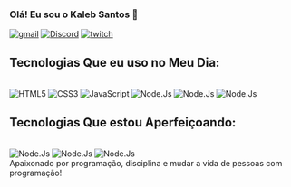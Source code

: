 
### Olá! Eu sou o Kaleb Santos 🖖

[![gmail](https://img.shields.io/badge/Gmail-D14836?style=for-the-badge&logo=gmail&logoColor=white)](https://www.gmail.com)
[![Discord](https://img.shields.io/badge/Discord-7289DA?style=for-the-badge&logo=discord&logoColor=white)](https://discord.gg/UWedkYaf)
[![twitch](https://img.shields.io/badge/Twitch-9146FF?style=for-the-badge&logo=twitch&logoColor=white)](https://www.twitch.tv/kalebzaki)



## Tecnologias Que eu uso no Meu Dia:   

<div style="display: inline_block"><br>
<img alt="HTML5" src="https://img.shields.io/badge/HTML5-E34F26?style=for-the-badge&logo=html5&logoColor=white"/>
<img alt="CSS3" src="https://img.shields.io/badge/CSS3-1572B6?style=for-the-badge&logo=css3&logoColor=white"/>
<img alt="JavaScript" src="https://img.shields.io/badge/JavaScript-323330?style=for-the-badge&logo=javascript&logoColor=F7DF1E"/>
 <img alt="Node.Js" src="https://img.shields.io/badge/Java-ED8B00?style=for-the-badge&logo=openjdk&logoColor=white"/>
<img alt="Node.Js" src="https://img.shields.io/badge/Bootstrap-563D7C?style=for-the-badge&logo=bootstrap&logoColor=white"/>
<img alt="Node.Js" src="https://img.shields.io/badge/Node.js-43853D?style=for-the-badge&logo=node.js&logoColor=white"/>
  

</div>

## Tecnologias Que estou Aperfeiçoando:   

<div style="display: inline_block"><br>
  <img alt="Node.Js" src="https://img.shields.io/badge/Sass-CC6699?style=for-the-badge&logo=sass&logoColor=white"/>
    <img alt="Node.Js" src="https://img.shields.io/badge/React-20232A?style=for-the-badge&logo=react&logoColor=61DAFB"/>
      <img alt="Node.Js" src="https://img.shields.io/badge/TypeScript-007ACC?style=for-the-badge&logo=typescript&logoColor=white"/>
  
</div>
Apaixonado por programação, disciplina e mudar a vida de pessoas com programação!
